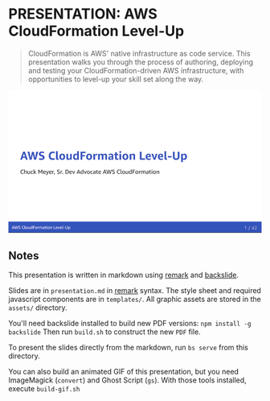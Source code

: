 # PRESENTATION: AWS CloudFormation Level-Up

> CloudFormation is AWS' native infrastructure as code service. This presentation walks you through the process of authoring, deploying and testing your CloudFormation-driven AWS infrastructure, with opportunities to level-up your skill set along the way.

![Presentation GIF](presentation.gif)

## Notes 

This presentation is written in markdown using [remark](https://github.com/gnab/remark) and [backslide](https://github.com/sinedied/backslide).

Slides are in `presentation.md` in [remark](https://github.com/gnab/remark/wiki/Markdown) syntax. The style sheet and required javascript components are in `templates/`. All graphic assets are stored in the `assets/` directory.

You'll need backslide installed to build new PDF versions: `npm install -g backslide`
Then run `build.sh` to construct the new `PDF` file.

To present the slides directly from the markdown, run `bs serve` from this directory.

You can also build an animated GIF of this presentation, but you need ImageMagick (`convert`) and Ghost Script (`gs`). With those tools installed, execute `build-gif.sh`
